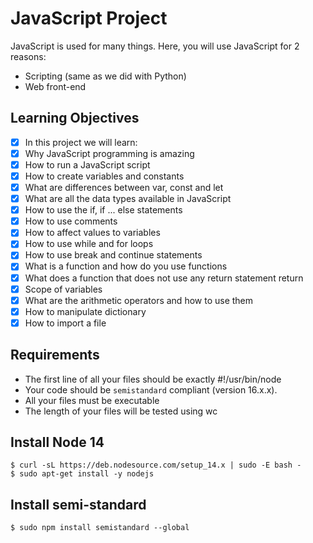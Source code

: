 # JavaScript Project

JavaScript is used for many things. Here, you will use JavaScript for 2 reasons:

- Scripting (same as we did with Python)
- Web front-end

## Learning Objectives
- [x] In this project we will learn:
- [x] Why JavaScript programming is amazing
- [x] How to run a JavaScript script
- [x] How to create variables and constants
- [x] What are differences between var, const and let
- [x] What are all the data types available in JavaScript
- [x] How to use the if, if ... else statements
- [x] How to use comments
- [x] How to affect values to variables
- [x] How to use while and for loops
- [x] How to use break and continue statements
- [x] What is a function and how do you use functions
- [x] What does a function that does not use any return statement return
- [x] Scope of variables
- [x] What are the arithmetic operators and how to use them
- [x] How to manipulate dictionary
- [x] How to import a file

## Requirements
- The first line of all your files should be exactly #!/usr/bin/node
- Your code should be `semistandard` compliant (version 16.x.x).
- All your files must be executable
- The length of your files will be tested using wc

## Install Node 14
```shell
$ curl -sL https://deb.nodesource.com/setup_14.x | sudo -E bash -
$ sudo apt-get install -y nodejs
```

## Install semi-standard
```shell
$ sudo npm install semistandard --global
```
